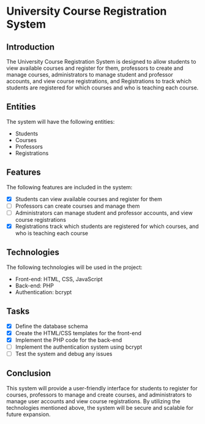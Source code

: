 # University Course Registration System

## Introduction

The University Course Registration System is designed to allow students to view available courses and register for them, professors to create and manage courses, administrators to manage student and professor accounts, and view course registrations, and Registrations to track which students are registered for which courses and who is teaching each course.

## Entities

The system will have the following entities:
- Students
- Courses
- Professors
- Registrations

## Features

The following features are included in the system:
- [x] Students can view available courses and register for them
- [ ] Professors can create courses and manage them
- [ ] Administrators can manage student and professor accounts, and view course registrations
- [x] Registrations track which students are registered for which courses, and who is teaching each course

## Technologies

The following technologies will be used in the project:
- Front-end: HTML, CSS, JavaScript
- Back-end: PHP
- Authentication: bcrypt

## Tasks

- [x] Define the database schema
- [x] Create the HTML/CSS templates for the front-end
- [x] Implement the PHP code for the back-end
- [ ] Implement the authentication system using bcrypt
- [ ] Test the system and debug any issues

## Conclusion

This system will provide a user-friendly interface for students to register for courses, professors to manage and create courses, and administrators to manage user accounts and view course registrations. By utilizing the technologies mentioned above, the system will be secure and scalable for future expansion.
